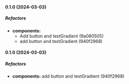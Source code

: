 #### 0.1.0 (2024-03-03)

##### Refactors

* **components:**
  *  Add button and textGradient (9a080505)
  *  add button and textGradient (940f2968)

#### 0.1.0 (2024-03-03)

##### Refactors

* **components:**  add button and textGradient (940f2968)

